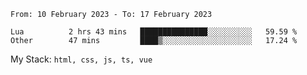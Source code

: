 <!--START_SECTION:waka-->

```text
From: 10 February 2023 - To: 17 February 2023

Lua          2 hrs 43 mins   ███████████████░░░░░░░░░░   59.59 %
Other        47 mins         ████▒░░░░░░░░░░░░░░░░░░░░   17.24 %
```

<!--END_SECTION:waka-->
My Stack: `html, css, js, ts, vue`
